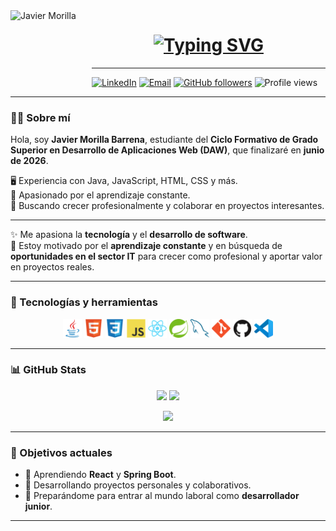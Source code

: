 <img align="left" width="130" height="130" alt="Javier Morilla" src="./mi_foto.png" />

<h1 align="center">
  <a href="https://git.io/typing-svg">
    <img src="https://readme-typing-svg.herokuapp.com?font=Fira+Code&pause=1000&color=0CF711&width=435&lines=+Hey!+%F0%9F%91%8B+I'm+Javier+Morilla.+++;Web+Development+student+++;Welcome+to+my+GitHub!" alt="Typing SVG" /></a>
  </a>
</h1>

---

[![LinkedIn](https://img.shields.io/badge/-LinkedIn-blue?style=flat&logo=linkedin&logoColor=white)](https://www.linkedin.com/in/jmorilla/)
[![Email](https://img.shields.io/badge/-Email-D14836?style=flat&logo=gmail&logoColor=white)](mailto:jmorillabarrena@gmail.com)
[![GitHub followers](https://img.shields.io/github/followers/TUUSUARIO?style=social&label=Follow)](https://github.com/JavierMB91?tab=followers)
![Profile views](https://komarev.com/ghpvc/?username=JavierMB91&color=blue&style=flat-square)

---

### 👨‍💻 Sobre mí

Hola, soy **Javier Morilla Barrena**, estudiante del **Ciclo Formativo de Grado Superior en Desarrollo de Aplicaciones Web (DAW)**, que finalizaré en **junio de 2026**.  
 

🖥️ Experiencia con Java, JavaScript, HTML, CSS y más.  
🧠 Apasionado por el aprendizaje constante.  
🤝 Buscando crecer profesionalmente y colaborar en proyectos interesantes.  

---

✨ Me apasiona la **tecnología** y el **desarrollo de software**.  
🚀 Estoy motivado por el **aprendizaje constante** y en búsqueda de **oportunidades en el sector IT** para crecer como profesional y aportar valor en proyectos reales.  

---

### 🧰 Tecnologías y herramientas

<p align="center">
  <code><img height="30" src="https://raw.githubusercontent.com/devicons/devicon/master/icons/java/java-original.svg" alt="Java"></code>
  <code><img height="30" src="https://raw.githubusercontent.com/devicons/devicon/master/icons/html5/html5-original.svg" alt="HTML5"></code>
  <code><img height="30" src="https://raw.githubusercontent.com/devicons/devicon/master/icons/css3/css3-original.svg" alt="CSS3"></code>
  <code><img height="30" src="https://raw.githubusercontent.com/devicons/devicon/master/icons/javascript/javascript-original.svg" alt="JavaScript"></code>
  <code><img height="30" src="https://raw.githubusercontent.com/devicons/devicon/master/icons/react/react-original.svg" alt="React"></code>
  <code><img height="30" src="https://raw.githubusercontent.com/devicons/devicon/master/icons/spring/spring-original.svg" alt="Spring Boot"></code>
  <code><img height="30" src="https://raw.githubusercontent.com/devicons/devicon/master/icons/mysql/mysql-original.svg" alt="MySQL"></code>
  <code><img height="30" src="https://raw.githubusercontent.com/devicons/devicon/master/icons/git/git-original.svg" alt="Git"></code>
  <code><img height="30" src="https://raw.githubusercontent.com/devicons/devicon/master/icons/github/github-original.svg" alt="GitHub"></code>
  <code><img height="30" src="https://raw.githubusercontent.com/devicons/devicon/master/icons/vscode/vscode-original.svg" alt="VSCode"></code>
</p>

---

### 📊 GitHub Stats

<p align="center">
  <img height="180em" src="https://github-readme-stats.vercel.app/api?username=TUUSUARIO&theme=react&show_icons=true&hide_border=true&count_private=true" />
  <img height="180em" src="https://github-readme-stats.vercel.app/api/top-langs/?username=TUUSUARIO&theme=react&layout=compact&hide_border=true&langs_count=6"/>
</p>

<p align="center">
  <img height="180em" src="https://github-readme-streak-stats.herokuapp.com/?user=TUUSUARIO&theme=react&hide_border=true"/>
</p>

---

### 🚀 Objetivos actuales

- 🌱 Aprendiendo **React** y **Spring Boot**.  
- 🔨 Desarrollando proyectos personales y colaborativos.  
- 💼 Preparándome para entrar al mundo laboral como **desarrollador junior**.  

---
